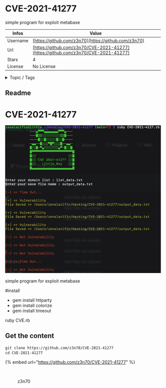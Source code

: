 # CVE-2021-41277

simple program for exploit metabase

| Infos    | Value                                                              |
| -------- | -------------------------------------------------------------------|
| Username | [https://github.com/z3n70](https://github.com/z3n70) |
| Url      | [https://github.com/z3n70/CVE-2021-41277](https://github.com/z3n70/CVE-2021-41277)                                               |
| Stars    | 4                                                          |
| License  | No License                                                        |

<details>

<summary>Topic / Tags</summary>

* bugbounty* cybersecurity* exploit* metabase* ruby

</details>

## Readme

# CVE-2021-41277

![Alt text](https://github.com/z3n70/CVE-2021-41277/blob/main/littleboy.png?raw=true "metabase")

simple program for exploit metabase

#install
- gem install httparty
- gem install colorize
- gem install timeout

ruby CVE.rb



## Get the content

```
git clone https://github.com/z3n70/CVE-2021-41277
cd CVE-2021-41277
```

{% embed url="https://github.com/z3n70/CVE-2021-41277" %}

<figure><img src="https://avatars.githubusercontent.com/u/39817707?v=4" alt=""><figcaption><p>z3n70</p></figcaption></figure>
